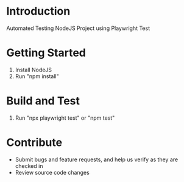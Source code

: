 # Introduction
Automated Testing NodeJS Project using Playwright Test

# Getting Started
1.	Install NodeJS
2.	Run "npm install"

# Build and Test
1.	Run "npx playwright test" or "npm test"

# Contribute
- Submit bugs and feature requests, and help us verify as they are checked in
- Review source code changes
